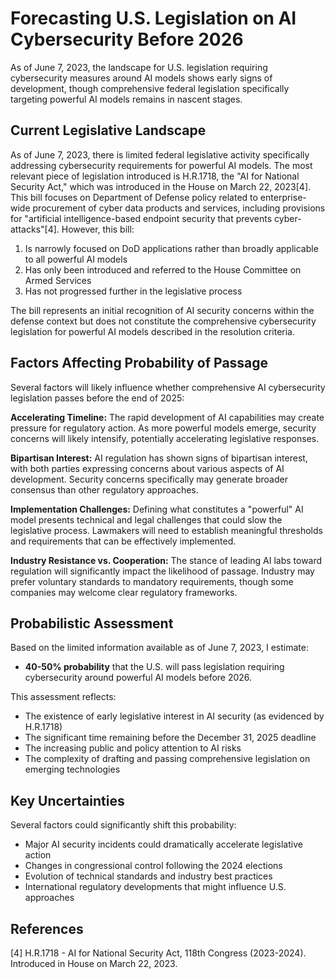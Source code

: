 # Forecasting U.S. Legislation on AI Cybersecurity Before 2026

As of June 7, 2023, the landscape for U.S. legislation requiring cybersecurity measures around AI models shows early signs of development, though comprehensive federal legislation specifically targeting powerful AI models remains in nascent stages.

## Current Legislative Landscape

As of June 7, 2023, there is limited federal legislative activity specifically addressing cybersecurity requirements for powerful AI models. The most relevant piece of legislation introduced is H.R.1718, the "AI for National Security Act," which was introduced in the House on March 22, 2023[4]. This bill focuses on Department of Defense policy related to enterprise-wide procurement of cyber data products and services, including provisions for "artificial intelligence-based endpoint security that prevents cyber-attacks"[4]. However, this bill:

1. Is narrowly focused on DoD applications rather than broadly applicable to all powerful AI models
2. Has only been introduced and referred to the House Committee on Armed Services
3. Has not progressed further in the legislative process

The bill represents an initial recognition of AI security concerns within the defense context but does not constitute the comprehensive cybersecurity legislation for powerful AI models described in the resolution criteria.

## Factors Affecting Probability of Passage

Several factors will likely influence whether comprehensive AI cybersecurity legislation passes before the end of 2025:

**Accelerating Timeline:** The rapid development of AI capabilities may create pressure for regulatory action. As more powerful models emerge, security concerns will likely intensify, potentially accelerating legislative responses.

**Bipartisan Interest:** AI regulation has shown signs of bipartisan interest, with both parties expressing concerns about various aspects of AI development. Security concerns specifically may generate broader consensus than other regulatory approaches.

**Implementation Challenges:** Defining what constitutes a "powerful" AI model presents technical and legal challenges that could slow the legislative process. Lawmakers will need to establish meaningful thresholds and requirements that can be effectively implemented.

**Industry Resistance vs. Cooperation:** The stance of leading AI labs toward regulation will significantly impact the likelihood of passage. Industry may prefer voluntary standards to mandatory requirements, though some companies may welcome clear regulatory frameworks.

## Probabilistic Assessment

Based on the limited information available as of June 7, 2023, I estimate:

- **40-50% probability** that the U.S. will pass legislation requiring cybersecurity around powerful AI models before 2026.

This assessment reflects:
- The existence of early legislative interest in AI security (as evidenced by H.R.1718)
- The significant time remaining before the December 31, 2025 deadline
- The increasing public and policy attention to AI risks
- The complexity of drafting and passing comprehensive legislation on emerging technologies

## Key Uncertainties

Several factors could significantly shift this probability:
- Major AI security incidents could dramatically accelerate legislative action
- Changes in congressional control following the 2024 elections
- Evolution of technical standards and industry best practices
- International regulatory developments that might influence U.S. approaches

## References

[4] H.R.1718 - AI for National Security Act, 118th Congress (2023-2024). Introduced in House on March 22, 2023.